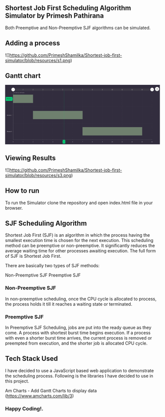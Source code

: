## Shortest Job First Scheduling Algorithm Simulator by Primesh Pathirana

 Both Preemptive and Non-Preemptive SJF algorithms can be simulated. 

## Adding a process
![]https://github.com/PrimeshShamilka/Shortest-job-first-simulator/blob/resources/s1.png)
## Gantt chart
![](https://github.com/PrimeshShamilka/Shortest-job-first-simulator/blob/resources/s2.png)
## Viewing Results
![]https://github.com/PrimeshShamilka/Shortest-job-first-simulator/blob/resources/s3.png)


## How to run

To run the Simulator clone the repository and open index.html file in your browser.


## SJF Scheduling Algorithm

Shortest Job First (SJF) is an algorithm in which the process having the smallest execution time is chosen for the next execution. This scheduling method can be preemptive or non-preemptive. It significantly reduces the average waiting time for other processes awaiting execution. The full form of SJF is Shortest Job First.

There are basically two types of SJF methods:

Non-Preemptive SJF
Preemptive SJF

### Non-Preemptive SJF
In non-preemptive scheduling, once the CPU cycle is allocated to process, the process holds it till it reaches a waiting state or terminated.

### Preemptive SJF
In Preemptive SJF Scheduling, jobs are put into the ready queue as they come. A process with shortest burst time begins execution. If a process with even a shorter burst time arrives, the current process is removed or preempted from execution, and the shorter job is allocated CPU cycle.

## Tech Stack Used

I have decided to use a JavaScript based web application to demonstrate the scheduling process. Following is the libraries I have decided to use in this project.

Am Charts	 - Add Gantt Charts to display data (https://www.amcharts.com/lib/3)

### Happy Coding!.

